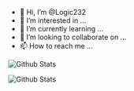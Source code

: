 - 👋 Hi, I’m @Logic232
- 👀 I’m interested in ...
- 🌱 I’m currently learning ...
- 💞️ I’m looking to collaborate on ...
- 📫 How to reach me ...

<!---
Logic232/Logic232 is a ✨ special ✨ repository because its `README.md` (this file) appears on your GitHub profile.
You can click the Preview link to take a look at your changes.
--->



![Github Stats](https://github-readme-stats.vercel.app/api?username=Logic232&theme=radical)

![Github Stats](https://github-readme-stats.vercel.app/api/top-langs/?username=logic232&theme=dark)
 
